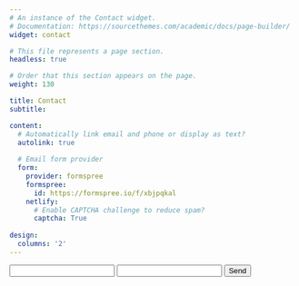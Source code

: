 ```yaml
---
# An instance of the Contact widget.
# Documentation: https://sourcethemes.com/academic/docs/page-builder/
widget: contact

# This file represents a page section.
headless: true

# Order that this section appears on the page.
weight: 130

title: Contact
subtitle:

content:
  # Automatically link email and phone or display as text?
  autolink: true
  
  # Email form provider
  form:
    provider: formspree
    formspree:
      id: https://formspree.io/f/xbjpqkal
    netlify:
      # Enable CAPTCHA challenge to reduce spam?
      captcha: True
  
design:
  columns: '2'
---
```

<form action="https://formspree.io/f/xbjpqkal" method="POST">
  <input type="text" name="name">
  <input type="email" name="_replyto">
  <input type="submit" value="Send">
</form>